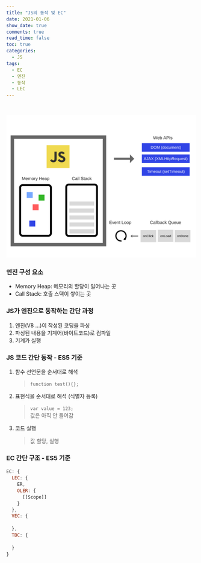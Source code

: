 ```yaml
---
title: "JS의 동작 및 EC"
date: 2021-01-06
show_date: true
comments: true
read_time: false
toc: true
categories:
  - JS
tags:
  - EC
  - 엔진
  - 동작
  - LEC
---
```


<br/>

![js-structure](/assets/images/js-engine-runtime.png)

### 엔진 구성 요소

- Memory Heap: 메모리의 할당이 일어나는 곳
- Call Stack: 호출 스택이 쌓이는 곳

### JS가 엔진으로 동작하는 간단 과정

1. 엔진(V8 ...)이 작성된 코딩을 파싱
2. 파싱된 내용을 기계어(바이트코드)로 컴파일
3. 기계가 실행

### JS 코드 간단 동작 - ES5 기준

1. 함수 선언문을 순서대로 해석

   > `function test(){};`

2. 표현식을 순서대로 해석 (식별자 등록)

   > `var value = 123;`  
   > 값은 아직 안 들어감

3. 코드 실행
   > 값 할당, 실행

### EC 간단 구조 - ES5 기준

```js
EC: {
  LEC: {
    ER,
    OLER: {
      [[Scope]]
    }
  },
  VEC: {

  },
  TBC: {

  }
}
```
